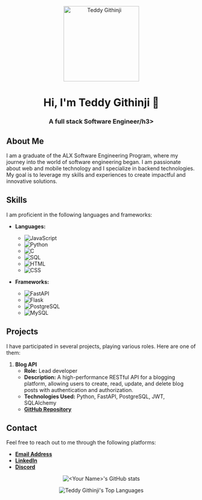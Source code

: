 <!-- Header Section -->
<p align="center">
  <img src="https://avatars.githubusercontent.com/u/119703130?s=400&v=4" alt="Teddy Githinji" width="200" height="200"/>
</p>
<h1 align="center">Hi, I'm Teddy Githinji 👋</h1>
<h3 align="center">A full stack Software Engineer/h3>

<!-- About Me Section -->
## About Me

I am a graduate of the ALX Software Engineering Program, where my journey into the world of software engineering began. I am passionate about web and mobile technology and I specialize in backend technologies. My goal is to leverage my skills and experiences to create impactful and innovative solutions.

<!-- Skills Section -->
## Skills

I am proficient in the following languages and frameworks:

- **Languages:**
  - ![JavaScript](https://img.shields.io/badge/-JavaScript-F7DF1E?style=flat&logo=javascript&logoColor=black)
  - ![Python](https://img.shields.io/badge/-Python-3776AB?style=flat&logo=python&logoColor=white)
  - ![C](https://img.shields.io/badge/-C-A8B9CC?style=flat&logo=c&logoColor=black)
  - ![SQL](https://img.shields.io/badge/-SQL-4479A1?style=flat&logo=postgresql&logoColor=white)
  - ![HTML](https://img.shields.io/badge/-HTML-E34F26?style=flat&logo=html5&logoColor=white)
  - ![CSS](https://img.shields.io/badge/-CSS-1572B6?style=flat&logo=css3&logoColor=white)

- **Frameworks:**
  - ![FastAPI](https://img.shields.io/badge/-FastAPI-009688?style=flat&logo=fastapi&logoColor=white)
  - ![Flask](https://img.shields.io/badge/-Flask-000000?style=flat&logo=flask&logoColor=white)
  - ![PostgreSQL](https://img.shields.io/badge/-PostgreSQL-336791?style=flat&logo=postgresql&logoColor=white)
  - ![MySQL](https://img.shields.io/badge/-MySQL-4479A1?style=flat&logo=mysql&logoColor=white)

<!-- Projects Section -->
## Projects

I have participated in several projects, playing various roles. Here are one of them:

1. **Blog API**
   - **Role:** Lead developer
   - **Description:** A high-performance RESTful API for a blogging platform, allowing users to create, read, update, and delete blog posts with authentication and authorization.
   - **Technologies Used:** Python, FastAPI, PostgreSQL, JWT, SQLAlchemy
   - [**GitHub Repository**](https://github.com/Tgithinji/blog_api)

<!-- Contact Section -->
## Contact

Feel free to reach out to me through the following platforms:

- [**Email Address**](mailto:tedgithinji83@gmail.com)
- [**LinkedIn**](https://www.linkedin.com/in/teddy-muraguri/)
- [**Discord**](https://discord.com/channels/@me/1338899017572024360)

<!-- Footer Section -->
<p align="center">
  <img src="https://github-readme-stats.vercel.app/api?username=tgithinji&show_icons=true&theme=radical" alt="<Your Name>'s GitHub stats"/>
</p>
<p align="center">
  <img src="https://github-readme-stats.vercel.app/api/top-langs/?username=tgithinji&layout=compact&theme=radical" alt="Teddy Githinji's Top Languages"/>
</p>
